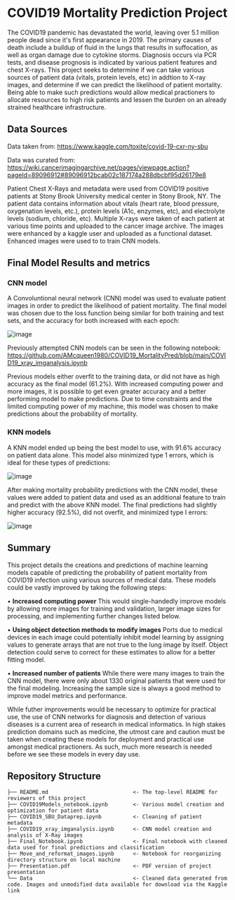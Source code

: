 # COVID19 Mortality Prediction Project

The COVID19 pandemic has devastated the world, leaving over 5.1 million people dead since it's first appearance in 2019. The primary causes of death include a buildup of fluid in the lungs that results in suffocation, as well as organ damage due to cytokine storms. Diagnosis occurs via PCR tests, and disease prognosis is indicated by various patient features and chest X-rays. This project seeks to determine if we can take various sources of patient data (vitals, protein levels, etc) in addtion to X-ray images, and determine if we can predict the likelihood of patient mortality. Being able to make such predictions would allow medical practioners to allocate resources to high risk patients and lessen the burden on an already strained healthcare infrastructure.

## Data Sources
Data taken from: https://www.kaggle.com/toxite/covid-19-cxr-ny-sbu

Data was curated from: https://wiki.cancerimagingarchive.net/pages/viewpage.action?pageId=89096912#89096912bcab02c187174a288dbcbf95d26179e8

Patient Chest X-Rays and metadata were used from COVID19 positive patients at Stony Brook University medical center in Stony Brook, NY. The patient data contains information about vitals (heart rate, blood pressure, oxygenation levels, etc.), protein levels (A1c, enzymes, etc), and electrolyte levels (sodium, chloride, etc). Multiple X-rays were taken of each patient at various time points and uploaded to the cancer image archive. The images were enhanced by a kaggle user and uploaded as a functional dataset. Enhanced images were used to to train CNN models. 

## Final Model Results and metrics

### CNN model
A Convoluntional neural network (CNN) model was used to evaluate patient images in order to predict the likelihood of patient mortality. The final model was chosen due to the loss function being similar for both training and test sets, and the accuracy for both increased with each epoch:

![image](https://user-images.githubusercontent.com/72315132/151589704-0f5f413a-cbb4-4864-b634-56fdf60d87a3.png)


Previously attempted CNN models can be seen in the following notebook: 
https://github.com/AMcqueen1980/COVID19_MortalityPred/blob/main/COVID19_xray_imganalysis.ipynb

Previous models either overfit to the training data, or did not have as high accuracy as the final model (61.2%).
With increased computing power and more images, it is possible to get even greater accuracy and a better performing model to make predictions. Due to time constraints and the limited computing power of my machine, this model was chosen to make predictions about the probability of mortality.


### KNN models

A KNN model ended up being the best model to use, with 91.6% accuracy on patient data alone. This model also minimized type 1 errors, which is ideal for these types of predictions:

  ![image](https://user-images.githubusercontent.com/72315132/151558199-0e12fd3a-9c2c-4dcf-9d06-adf9b6bd8867.png)
  
After making mortality probability predictions with the CNN model, these values were added to patient data and used as an additional feature to train and predict with the above KNN model. The final predictions had slightly higher accuracy (92.5%), did not overfit, and minimized type I errors:

![image](https://user-images.githubusercontent.com/72315132/151591018-8151c3e3-76f8-4e7a-bd9e-aebb60b73cd6.png)



## Summary
This project details the creations and predictions of machine learning models capable of predicting the probability of patient mortality from COVID19 infection using various sources of medical data. These models could be vastly improved by taking the following steps:

• **Increased computing power** This would single-handedly improve models by allowing more images for training and validation, larger image sizes for processing, and implementing further changes listed below.

• **Using object detection methods to modify images** Ports due to medical devices in each image could potentially inhibit model learning by assigning values to generate arrays that are not true to the lung image by itself. Object detection could serve to correct for these estimates to allow for a better fitting model.

• **Increased number of patients** While there were many images to train the CNN model, there were only about 1330 original patients that were used for the final modeling. Increasing the sample size is always a good method to improve model metrics and performance.

While futher improvements would be necessary to optimize for practical use, the use of CNN networks for diagnosis and detection of various diseases is a current area of research in medical informatics. In high stakes prediction domains such as medicine, the utmost care and caution must be taken when creating these models for deployment and practical use amongst medical practioners. As such, much more research is needed before we see these models in every day use.

## Repository Structure

```
├── README.md                           <- The top-level README for reviewers of this project
├── COVID19Models_notebook.ipynb        <- Various model creation and optimization for patient data
├── COVID19_SBU_Dataprep.ipynb          <- Cleaning of patient metadata
├── COVID19_xray_imganalysis.ipynb      <- CNN model creation and analysis of X-Ray images
├── Final_Notebook.ipynb                <- Final notebook with cleaned data used for final predictions and classification
├── Move_and_reformat_images.ipynb      <- Notebook for reorganizing directory structure on local machine      
├── Presentation.pdf                    <- PDF version of project presentation
└── Data                                <- Cleaned data generated from code. Images and unmodified data available for download via the Kaggle link
```
